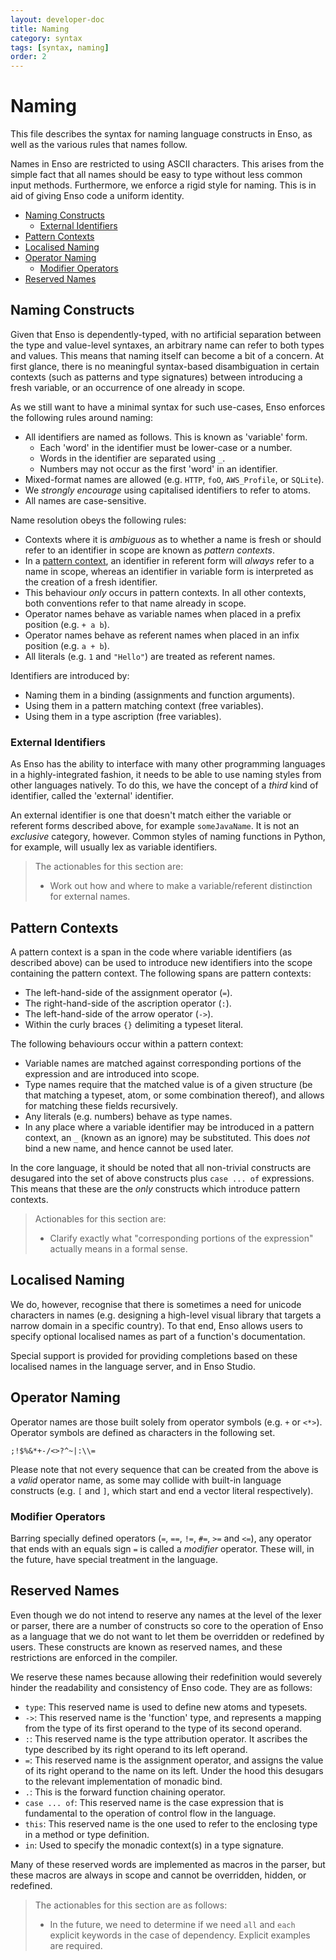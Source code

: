 ```yaml
---
layout: developer-doc
title: Naming
category: syntax
tags: [syntax, naming]
order: 2
---
```


# Naming

This file describes the syntax for naming language constructs in Enso, as well
as the various rules that names follow.

Names in Enso are restricted to using ASCII characters. This arises from the
simple fact that all names should be easy to type without less common input
methods. Furthermore, we enforce a rigid style for naming. This is in aid of
giving Enso code a uniform identity.

<!-- MarkdownTOC levels="2,3" autolink="true" -->

- [Naming Constructs](#naming-constructs)
  - [External Identifiers](#external-identifiers)
- [Pattern Contexts](#pattern-contexts)
- [Localised Naming](#localised-naming)
- [Operator Naming](#operator-naming)
  - [Modifier Operators](#modifier-operators)
- [Reserved Names](#reserved-names)

<!-- /MarkdownTOC -->

## Naming Constructs

Given that Enso is dependently-typed, with no artificial separation between the
type and value-level syntaxes, an arbitrary name can refer to both types and
values. This means that naming itself can become a bit of a concern. At first
glance, there is no meaningful syntax-based disambiguation in certain contexts
(such as patterns and type signatures) between introducing a fresh variable, or
an occurrence of one already in scope.

As we still want to have a minimal syntax for such use-cases, Enso enforces the
following rules around naming:

- All identifiers are named as follows. This is known as 'variable' form.
  - Each 'word' in the identifier must be lower-case or a number.
  - Words in the identifier are separated using `_`.
  - Numbers may not occur as the first 'word' in an identifier.
- Mixed-format names are allowed (e.g. `HTTP`, `foO`, `AWS_Profile`, or
  `SQLite`).
- We _strongly encourage_ using capitalised identifiers to refer to atoms.
- All names are case-sensitive.

Name resolution obeys the following rules:

- Contexts where it is _ambiguous_ as to whether a name is fresh or should refer
  to an identifier in scope are known as _pattern contexts_.
- In a [pattern context](#pattern-contexts), an identifier in referent form will
  _always_ refer to a name in scope, whereas an identifier in variable form is
  interpreted as the creation of a fresh identifier.
- This behaviour _only_ occurs in pattern contexts. In all other contexts, both
  conventions refer to that name already in scope.
- Operator names behave as variable names when placed in a prefix position (e.g.
  `+ a b`).
- Operator names behave as referent names when placed in an infix position (e.g.
  `a + b`).
- All literals (e.g. `1` and `"Hello"`) are treated as referent names.

Identifiers are introduced by:

- Naming them in a binding (assignments and function arguments).
- Using them in a pattern matching context (free variables).
- Using them in a type ascription (free variables).

### External Identifiers

As Enso has the ability to interface with many other programming languages in a
highly-integrated fashion, it needs to be able to use naming styles from other
languages natively. To do this, we have the concept of a _third_ kind of
identifier, called the 'external' identifier.

An external identifier is one that doesn't match either the variable or referent
forms described above, for example `someJavaName`. It is not an _exclusive_
category, however. Common styles of naming functions in Python, for example,
will usually lex as variable identifiers.

> The actionables for this section are:
>
> - Work out how and where to make a variable/referent distinction for external
>   names.

## Pattern Contexts

A pattern context is a span in the code where variable identifiers (as described
above) can be used to introduce new identifiers into the scope containing the
pattern context. The following spans are pattern contexts:

- The left-hand-side of the assignment operator (`=`).
- The right-hand-side of the ascription operator (`:`).
- The left-hand-side of the arrow operator (`->`).
- Within the curly braces `{}` delimiting a typeset literal.

The following behaviours occur within a pattern context:

- Variable names are matched against corresponding portions of the expression
  and are introduced into scope.
- Type names require that the matched value is of a given structure (be that
  matching a typeset, atom, or some combination thereof), and allows for
  matching these fields recursively.
- Any literals (e.g. numbers) behave as type names.
- In any place where a variable identifier may be introduced in a pattern
  context, an `_` (known as an ignore) may be substituted. This does _not_ bind
  a new name, and hence cannot be used later.

In the core language, it should be noted that all non-trivial constructs are
desugared into the set of above constructs plus `case ... of` expressions. This
means that these are the _only_ constructs which introduce pattern contexts.

> Actionables for this section are:
>
> - Clarify exactly what "corresponding portions of the expression" actually
>   means in a formal sense.

## Localised Naming

We do, however, recognise that there is sometimes a need for unicode characters
in names (e.g. designing a high-level visual library that targets a narrow
domain in a specific country). To that end, Enso allows users to specify
optional localised names as part of a function's documentation.

Special support is provided for providing completions based on these localised
names in the language server, and in Enso Studio.

## Operator Naming

Operator names are those built solely from operator symbols (e.g. `+` or `<*>`).
Operator symbols are defined as characters in the following set.

```
;!$%&*+-/<>?^~|:\\=
```

Please note that not every sequence that can be created from the above is a
_valid_ operator name, as some may collide with built-in language constructs
(e.g. `[` and `]`, which start and end a vector literal respectively).

### Modifier Operators

Barring specially defined operators (`=`, `==`, `!=`, `#=`, `>=` and `<=`), any
operator that ends with an equals sign `=` is called a _modifier_ operator.
These will, in the future, have special treatment in the language.

## Reserved Names

Even though we do not intend to reserve any names at the level of the lexer or
parser, there are a number of constructs so core to the operation of Enso as a
language that we do not want to let them be overridden or redefined by users.
These constructs are known as reserved names, and these restrictions are
enforced in the compiler.

We reserve these names because allowing their redefinition would severely hinder
the readability and consistency of Enso code. They are as follows:

- `type`: This reserved name is used to define new atoms and typesets.
- `->`: This reserved name is the 'function' type, and represents a mapping from
  the type of its first operand to the type of its second operand.
- `:`: This reserved name is the type attribution operator. It ascribes the type
  described by its right operand to its left operand.
- `=`: This reserved name is the assignment operator, and assigns the value of
  its right operand to the name on its left. Under the hood this desugars to the
  relevant implementation of monadic bind.
- `.`: This is the forward function chaining operator.
- `case ... of`: This reserved name is the case expression that is fundamental
  to the operation of control flow in the language.
- `this`: This reserved name is the one used to refer to the enclosing type in a
  method or type definition.
- `in`: Used to specify the monadic context(s) in a type signature.

Many of these reserved words are implemented as macros in the parser, but these
macros are always in scope and cannot be overridden, hidden, or redefined.

> The actionables for this section are as follows:
>
> - In the future, we need to determine if we need `all` and `each` explicit
>   keywords in the case of dependency. Explicit examples are required.
